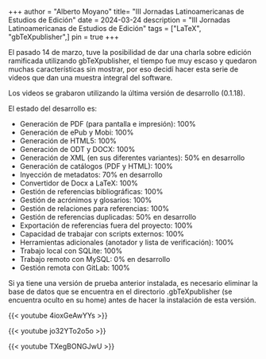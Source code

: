 +++
author = "Alberto Moyano"
title= "III Jornadas Latinoamericanas de Estudios de Edición"
date = 2024-03-24
description = "III Jornadas Latinoamericanas de Estudios de Edición"
tags = ["LaTeX", "gbTeXpublisher",]
pin = true
+++

El pasado 14 de marzo, tuve la posibilidad de dar una charla sobre edición ramificada utilizando gbTeXpublisher, el tiempo fue muy escaso y quedaron muchas características sin mostrar, por eso decidí hacer esta serie de videos que dan una muestra integral del software.

<!--more-->

Los videos se grabaron utilizando la última versión de desarrollo (0.1.18).

El estado del desarrollo es:

- Generación de PDF (para pantalla e impresión): 100%
- Generación de ePub y Mobi: 100%
- Generación de HTML5: 100%
- Generación de ODT y DOCX: 100%
- Generación de XML (en sus diferentes variantes): 50% en desarrollo
- Generación de catálogos (PDF y HTML): 100%
- Inyección de metadatos: 70% en desarrollo
- Convertidor de Docx a LaTeX: 100%
- Gestión de referencias bibliográficas: 100%
- Gestión de acrónimos y glosarios: 100%
- Gestión de relaciones para referencias: 100%
- Gestión de referencias duplicadas: 50% en desarrollo
- Exportación de referencias fuera del proyecto: 100%
- Capacidad de trabajar con scripts externos: 100%
- Herramientas adicionales (anotador y lista de verificación): 100%
- Trabajo local con SQLite: 100%
- Trabajo remoto con MySQL: 0% en desarrollo
- Gestión remota con GitLab: 100%

Si ya tiene una versión de prueba anterior instalada, es necesario eliminar la base de datos que se encuentra en el directorio .gbTeXpublisher (se encuentra oculto en su home) antes de hacer la instalación de esta versión.


{{< youtube 4ioxGeAwYYs >}}

{{< youtube jo32YTo2o5o >}}

{{< youtube TXegBONGJwU >}}


